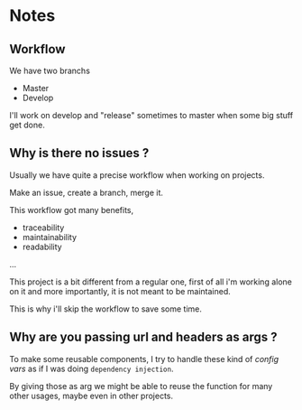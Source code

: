 # Notes

## Workflow
We have two branchs

- Master
- Develop

I'll work on develop and "release" sometimes to master when some big stuff get done.

## Why is there no issues ?
Usually we have quite a precise workflow when working on projects.

Make an issue, create a branch, merge it.

This workflow got many benefits, 
- traceability
- maintainability
- readability

...

This project is a bit different from a regular one, first of all i'm working alone on it and more importantly, it is not meant to be maintained.

This is why i'll skip the workflow to save some time.

## Why are you passing url and headers as args ?
To make some reusable components, I try to handle these kind of *config vars* as if I was doing `dependency injection`.

By giving those as arg we might be able to reuse the function for many other usages, maybe even in other projects.
